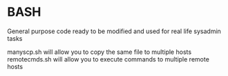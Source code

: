 # BASH
General purpose code ready to be modified and used for real life sysadmin tasks

manyscp.sh will allow you to copy the same file to multiple hosts
remotecmds.sh will allow you to execute commands to multiple remote hosts
